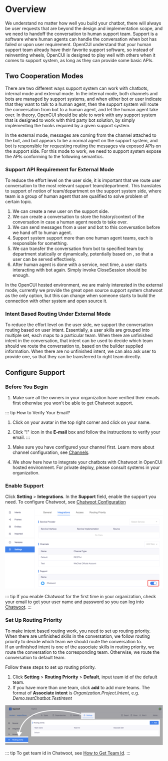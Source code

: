 # Overview

We understand no matter how well you build your chatbot, there will always be user requests that are beyond the design and implementation scope, and we need to handoff the conversation to human support team. Support is a software where human agents can handle the conversation when bot has failed or upon user requirement. OpenCUI understand that your human support team already have their favorite support software, so instead of reinventing wheels, OpenCUI is designed to play well with others when it comes to support system, as long as they can provide some basic APIs. 


## Two Cooperation Modes
There are two different ways support system can work with chatbots, internal mode and external mode. In the internal mode, both channels and bots are managed by support systems, and when either bot or user indicate that they want to talk to a human agent, then the support system will route the conversation from bot to a human agent, and let the human agent take over. In theory, OpenCUI should be able to work with any support system that is designed to work with third party bot solution, by simply implementing the hooks required by a given support system.

In the external mode, messages are coming from the channel attached to the bot, and bot appears to be a normal agent on the support system, and bot is responsible for requesting routing the messages via exposed APIs on the support side. For this mode to work, we need to support system expose the APIs conforming to the following semantics. 

### Support API Requirement for External Mode
To reduce the effort level on the user side, it is important that we route user conversation to the most relevant support team/department. This translates to support of notion of team/department on the support system side, where team is a group of human agent that are qualified to solve problem of certain topic.
1. We can create a new user on the support side.
2. We can create a conversation to store the history/context of the conversation in case a human agent needs to take over. 
3. We can send messages from a user and bot to this conversation before we hand off to human agent.
4. Support system support more than one human agent teams, each is responsible for something.
5. We can transfer the conversation from bot to specified team by department statically or dynamically, potentially based on , so that a user can be served effectively. 
6. After human agent is done with a service, next time, a user  starts interacting with bot again. Simply invoke CloseSession should be enough.  

In the OpenCUI hosted environment, we are mainly interested in the external mode, currently we provide the great open source support system chatwoot as the only option, but this can change when someone starts to build the connection with other system and open source it. 


### Intent Based Routing Under External Mode
To reduce the effort level on the user side, we support the conversation routing based on user intent. Essentially, a user skills are grouped into multiple set, each maps to a particular team. When there are unfinished intent in the conversation, that intent can be used to decide which team should we route the conversation to, based on the builder supplied information. When there are no unfinished intent, we can also ask user to provide one, so that they can be transferred to right team directly.

## Configure Support

### Before You Begin

1. Make sure all the owners in your organization have verified their emails first otherwise you won't be able to get Chatwoot support.

::: tip How to Verify Your Email?
1. Click on your avatar in the top right corner and click on your name.
2. Click "!" icon in the **E-mail** box and follow the instructions to verify your email.
   :::


2. Make sure you have configured your channel first. Learn more about channel configuration, see [Channels](../channels/overview.md).

3. We show here how to integrate your chatbots with Chatwoot in OpenCUI hosted environment. For private deploy, please consult systems in your organization.

### Enable Support

Click **Setting** > **Integrations**. In the **Support** field, enable the support you need. To configure Chatwoot, see [Chatwoot Configuration](Chatwoot.md#configuration)

![enable-chatwoot](/images/Chatwoot/enable-chatwoot.png)

::: tip
If you enable Chatwoot for the first time in your organization, check your email to get your user name and password so you can log into [Chatwoot](https://chatwoot.naturali.io/).
:::

### Set Up Routing Priority

To make intent based routing work, you need to set up routing priority. When there are unfinished skills in the conversation, we follow routing priority to decide which team we should route the conversation to.\
If an unfinished intent is one of the associate skills in routing priority, we route the conversation to the corresponding team. Otherwise, we route the conversation to default team.

Follow these steps to set up routing priority.

1. Click **Setting** > **Routing Priority** > **Default**, input team id of the default team. 
2. If you have more than one team, click **add** to add more teams. The format of **Associate intent** is *Organization.Project.Intent*, e.g. *Demo.testChatbot.TestIntent*

![routing-priority](/images/Chatwoot/routing-priority.png)

::: tip
To get team id in Chatwoot, see [How to Get Team Id](Chatwoot.md#how-to-get-team-id).
:::

